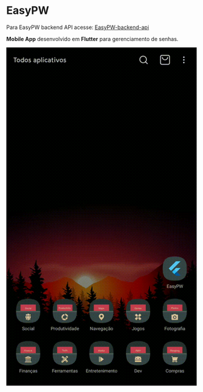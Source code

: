 # EasyPW

Para EasyPW backend API acesse: [EasyPW-backend-api](https://github.com/marcoantoniosouza/EasyPW-API)

**Mobile App** desenvolvido em **Flutter** para gerenciamento de senhas.

![Demo Video](video.gif)